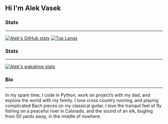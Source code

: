 ## Hi I'm Alek Vasek

### Stats
---
[![Alek's GitHub stats](https://github-readme-stats.vercel.app/api?username=alekthegenius&show_icons=true&theme=transparent&hide_border=true)](https://github.com/anuraghazra/github-readme-stats)
[![Top Langs](https://github-readme-stats.vercel.app/api/top-langs/?username=alekthegenius&layout=compact&theme=transparent&hide_border=true)](https://github.com/anuraghazra/github-readme-stats)

### Stats
---
[![Alek's wakatime stats](https://github-readme-stats.vercel.app/api/wakatime?username=@alekthegenius&theme=transparent&hide_border=true)](https://github.com/anuraghazra/github-readme-stats)

### Bio
---
In my spare time, I code in Python, work on project’s with my dad, and explore the world with my family. I love cross country running, and playing complicated Bach pieces on my classical guitar. I love the tranquil feel of fly fishing on a peaceful river in Calorado, and the sound of an elk, bugling from 50 yards away, in the middle of nowhere.
